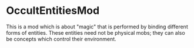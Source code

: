 # OccultEntitiesMod
This is a mod which is about "magic" that is performed by binding different forms of entities. These entities need not be physical mobs; they can also be concepts which control their environment.
